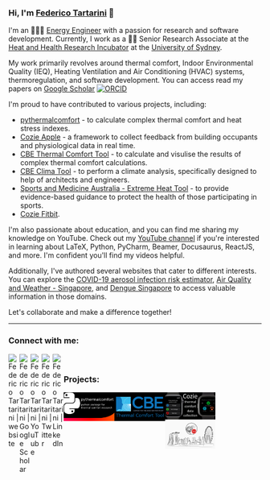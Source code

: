### Hi, I'm [Federico Tartarini][website] 👋

I'm an 👨‍💻🔬 [Energy Engineer](https://corsi.unibo.it/2cycle/EnergyEngineering) with a passion for research and software development. 
Currently, I work as a 👨‍🔬 Senior Research Associate at the [Heat and Health Research Incubator]([https://sinberbest.berkeley.edu](https://www.sydney.edu.au/medicine-health/our-research/research-centres/heat-and-health-research-incubator.html)) at the [University of Sydney]([https://www.berkeley.edu](https://www.sydney.edu.au/)). 

My work primarily revolves around thermal comfort, Indoor Environmental Quality (IEQ), Heating Ventilation and Air Conditioning (HVAC) systems, thermoregulation, and software development. You can access read my papers on [Google Scholar](https://scholar.google.com/citations?user=QcamSPwAAAAJ&hl=en) [![ORCID](https://img.shields.io/static/v1?label=ORCID&message=0000-0002-8739-5062&color=green&style=flat-square&logo=orcid)](https://orcid.org/0000-0002-8739-5062)

I'm proud to have contributed to various projects, including: 
* [pythermalcomfort] - to calculate complex thermal comfort and heat stress indexes.
* [Cozie Apple] - a framework to collect feedback from building occupants and physiological data in real time.
* [CBE Thermal Comfort Tool] - to calculate and visulise the results of complex thermal comfort calculations.
* [CBE Clima Tool] - to perform a climate analysis, specifically designed to help of architects and engineers.
* [Sports and Medicine Australia - Extreme Heat Tool] - to provide evidence-based guidance to protect the health of those participating in sports.
* [Cozie Fitbit].

I'm also passionate about education, and you can find me sharing my knowledge on YouTube. Check out my [YouTube channel] if you're interested in learning about LaTeX, Python, PyCharm, Beamer, Docusaurus, ReactJS, and more. I'm confident you'll find my videos helpful.

Additionally, I've authored several websites that cater to different interests. You can explore the [COVID-19 aerosol infection risk estimator], [Air Quality and Weather - Singapore], and [Dengue Singapore] to access valuable information in those domains.

Let's collaborate and make a difference together!

---
### Connect with me:

[<img align="left" alt="Federico Tartarini | website" width="22px" src="https://img.icons8.com/material-rounded/24/555555/user-male-circle.png" />][website]
[<img align="left" alt="Federico Tartarini | Google Scholar" width="22px" src="https://img.icons8.com/color/48/000000/google-scholar--v3.png" />][scholar]
[<img align="left" alt="Federico Tartarini | YouTube" width="22px" src="https://img.icons8.com/color/48/000000/youtube-play.png" />][youtube]
[<img align="left" alt="Federico Tartarini | Twitter" width="22px" src="https://img.icons8.com/color/50/000000/twitter--v1.png" />][twitter]
[<img align="left" alt="Federico Tartarini | LinkedIn" width="22px" src="https://img.icons8.com/color/48/000000/linkedin.png" />][linkedin]

<br />

### Projects:

[<img align="left" alt="pythermalcomfort" width="20%" src="https://github.com/FedericoTartarini/FedericoTartarini.github.io/blob/master/img/portfolio/pythermalcomfort.png" />][pythermalcomfort]
[<img align="left" alt="CBE Thermal Comfort Tool" width="20%" src="https://github.com/FedericoTartarini/FedericoTartarini.github.io/blob/master/img/portfolio/comforttool.png" />][CBE Thermal Comfort Tool]
[<img align="left" alt="Cozie Fitbit" width="20%" src="https://github.com/FedericoTartarini/FedericoTartarini.github.io/blob/master/img/portfolio/cozie.png" />][Cozie Fitbit]
[<img align="left" alt="Cozie Fitbit" width="20%" src="https://github.com/FedericoTartarini/FedericoTartarini.github.io/blob/master/img/portfolio/air-quality-sg-android.png" />][Air Quality and Weather - Singapore]


[website]: https://federicotartarini.github.io
[scholar]: https://scholar.google.com/citations?user=QcamSPwAAAAJ&hl=en
[twitter]: https://twitter.com/FedericoTartar1
[youtube]: https://www.youtube.com/channel/UCRjhrVMfeAurqHm4BnTNgyw?view_as=subscriber
[linkedin]: https://www.linkedin.com/in/federico-tartarini-3991995b/
[pythermalcomfort]: https://pythermalcomfort.readthedocs.io/en/latest/readme.html
[CBE Thermal Comfort Tool]: https://comfort.cbe.berkeley.edu
[CBE Clima Tool]: https://clima.cbe.berkeley.edu/
[Air Quality and Weather - Singapore]: https://weathersg.com
[Cozie Apple]: https://cozie-apple.app
[Cozie Fitbit]: https://cozie.app
[Dengue Singapore]: https://dengue-singapore.netlify.app
[COVID-19 aerosol infection risk estimator]: https://covid-infection-risk.netlify.app
[buying me a coffe]: https://www.buymeacoffee.com/FedericoT
[YouTube channel]: https://www.youtube.com/channel/UCRjhrVMfeAurqHm4BnTNgyw
[Patreon]: https://www.patreon.com/federicotartarini
[sponsoring me on GitHub]: https://github.com/sponsors/FedericoTartarini
[Sports and Medicine Australia - Extreme Heat Tool]: https://sma-heat-policy.sydney.edu.au/
